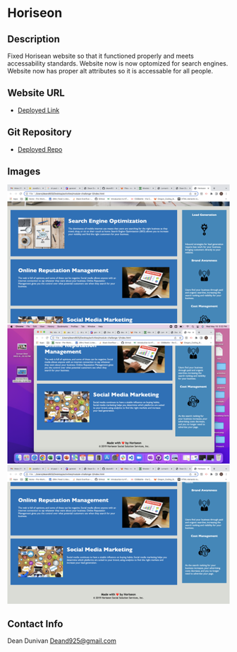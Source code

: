 # Horiseon


## Description
Fixed Horisean website so that it functioned properly and meets accessability standards. Website now is now optomized for search engines. Website now has proper alt attributes so it is accessable for all people. 

## Website URL
* [Deployed Link](https://deand925.github.io/Horiseon/)

## Git Repository
* [Deployed Repo](https://github.com/deand925/Horiseon.git)

## Images
<img src="assets/images/Screen Shot 2022-05-18 at 5.32.46 PM.png">
<img src="assets/images/Screen Shot 2022-05-18 at 5.32.55 PM.png">
<img src="assets/images/Screen Shot 2022-05-18 at 5.33.05 PM.png">

## Contact Info
Dean Dunivan
Deand925@gmail.com